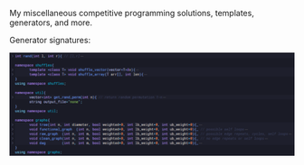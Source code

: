 My miscellaneous competitive programming solutions, templates, generators, and more.

Generator signatures:

<img src="generator_signatures.PNG">
